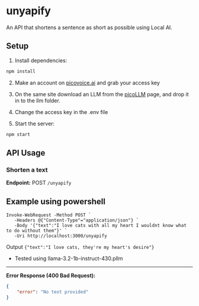 # unyapify
An API that shortens a sentence as short as possible using Local AI.

## Setup

1. Install dependencies:
```bash
npm install
```

2. Make an account on [picovoice.ai](https://console.picovoice.ai/) and grab your access key

3. On the same site download an LLM from the [picoLLM](https://console.picovoice.ai/picollm) page, and drop it in to the llm folder.

4. Change the access key in the .env file

5. Start the server:
```bash
npm start
```

## API Usage

### Shorten a text
**Endpoint:** POST `/unyapify`

## Example using powershell
```posh
Invoke-WebRequest -Method POST `
   -Headers @{"Content-Type"="application/json"} `
   -Body '{"text":"I love cats with all my heart I wouldnt know what to do without them"}' `
   -Uri http://localhost:3000/unyapify
```

Output
`{"text":"I love cats, they're my heart's desire"}`

- Tested using llama-3.2-1b-instruct-430.pllm

---
**Error Response (400 Bad Request):**
```json
{
    "error": "No text provided"
}
```
